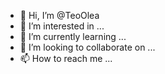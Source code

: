 - 👋 Hi, I’m @TeoOlea
- 👀 I’m interested in ...
- 🌱 I’m currently learning ...
- 💞️ I’m looking to collaborate on ...
- 📫 How to reach me ...

<!---
TeoOlea/TeoOlea is a ✨ special ✨ repository because its `README.md` (this file) appears on your GitHub profile.
You can click the Preview link to take a look at your changes.
--->
